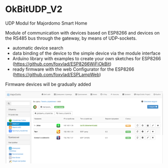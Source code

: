 # OkBitUDP_V2

UDP Modul for Majordomo Smart Home

Module of communication with devices based on ESP8266 and devices on the RS485 bus through the gateway, by means of UDP-sockets.
* automatic device search
* data binding of the device to the simple device via the module interface
* Arduino library with examples to create your own sketches for ESP8266 (https://github.com/foxvlad/ESP8266WiFiOkBit)
* ready firmware with the web Configurator for the ESP8266 (https://github.com/foxvlad/ESPLampWeb)

Firmware devices will be gradually added

![Device list](https://github.com/foxvlad/IMG/blob/master/2018-11-08_23-25-07.png)
